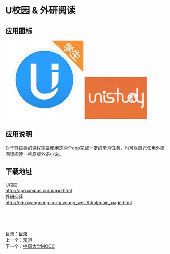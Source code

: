 # U校园 & 外研阅读

## 应用图标

![picture](../src/U%E6%A0%A1%E5%9B%AD.jpg)
![picture](../src/%E5%A4%96%E7%A0%94%E9%98%85%E8%AF%BB.png)

## 应用说明

对于外语类的课程需要使用这两个app完成一定的学习任务，也可以自己使用外研阅读阅读一些原版外语小说。

## 下载地址

U校园  
<http://app.unipus.cn/u/apd.html>  
外研阅读  
<http://edu.iyangcong.com/iycong_web/html/main_page.html>

&nbsp;  
&nbsp;  
&nbsp;  

目录：[目录](../Readme.md)  
上一个：[知道](%E7%9F%A5%E9%81%93.md)  
下一个：[中国大学MOOC](%E4%B8%AD%E5%9B%BD%E5%A4%A7%E5%AD%A6MOOC.md)
